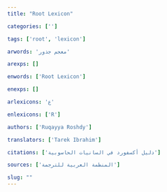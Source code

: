 ```yaml
---
title: "Root Lexicon"

categories: ['']

tags: ['root', 'lexicon']

arwords: 'معجم جذور'

arexps: []

enwords: ['Root Lexicon']

enexps: []

arlexicons: 'ع'

enlexicons: ['R']

authors: ['Ruqayya Roshdy']

translators: ['Tarek Ibrahim']

citations: ['دليل أكسفورد في السانيات الحاسوبية']

sources: ['المنظمة العربية للترجمة']

slug: ""
---
```

